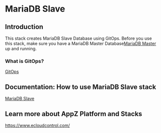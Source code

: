 # MariaDB Slave

## Introduction

This stack creates MariaDB Slave Database using GitOps. Before you use this stack, make sure you have a MariaDB Master Database[MariaDB Master](https://docs.ecloudcontrol.com/mariadb-10.4_master/) up and running.

### What is GitOps?
[GitOps](https://www.ecloudcontrol.com/category/gitops/)

## Documentation: How to use MariaDB Slave stack
[MariaDB Slave](https://docs.ecloudcontrol.com/mariadb-10.4_slave/)

## Learn more about AppZ Platform and Stacks
https://www.ecloudcontrol.com/
